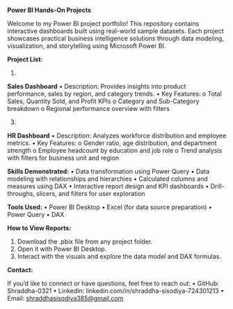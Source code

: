 **Power BI Hands-On Projects**

Welcome to my Power BI project portfolio! This repository contains interactive dashboards built using real-world sample datasets. Each project showcases practical business intelligence solutions through data modeling, visualization, and storytelling using Microsoft Power BI.

**Project List:**

1. 
**Sales Dashboard**
•	Description: Provides insights into product performance, sales by region, and category trends.
•	Key Features:
o	Total Sales, Quantity Sold, and Profit KPIs
o	Category and Sub-Category breakdown
o	Regional performance overview with filters


3. 
**HR Dashboard**
•	Description: Analyzes workforce distribution and employee metrics.
•	Key Features:
o	Gender ratio, age distribution, and department strength
o	Employee headcount by education and job role
o	Trend analysis with filters for business unit and region

**Skills Demonstrated:**
•	Data transformation using Power Query
•	Data modeling with relationships and hierarchies
•	Calculated columns and measures using DAX
•	Interactive report design and KPI dashboards
•	Drill-throughs, slicers, and filters for user exploration

**Tools Used:**
•	Power BI Desktop
•	Excel (for data source preparation)
•	Power Query
•	DAX

**How to View Reports:**
1.	Download the .pbix file from any project folder.
2.	Open it with Power BI Desktop.
3.	Interact with the visuals and explore the data model and DAX formulas.

**Contact:**

If you’d like to connect or have questions, feel free to reach out:
•	GitHub: Shraddha-0321
•	LinkedIn: linkedin.com/in/shraddha-sisodiya-724301213
•	Email: shraddhasisodiya385@gmail.com
